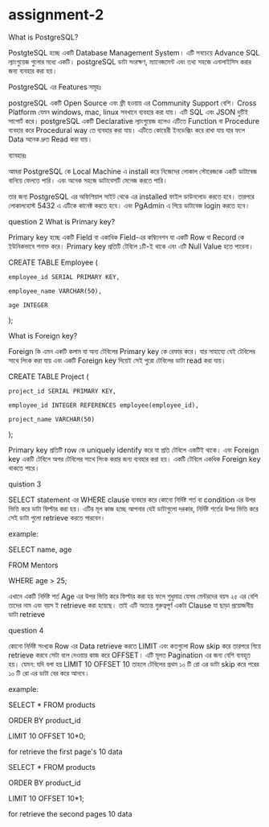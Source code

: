 # assignment-2

What is PostgreSQL?

PostgteSQL হচ্ছে একটি Database Management System। এটি সবচেয়ে Advance SQL ল্যাংগুয়েজ গুলোর মধ্যে একটি। postgreSQL ডাটা সংরক্ষণ, ম্যানেজমেন্ট এবং তথ্য সহজে এনালাইসিস করার জন্য ব্যবহার করা হয়।



PostgreSQL এর Features সমূহঃ

postgreSQL একটি Open Source এবং ফ্রী হওয়ায় এর Community Support বেশি। Cross Platform যেমন windows, mac, linux সবখানে ব্যবহার করা যায়।  এটি SQL এবং JSON দুটিই সাপোর্ট করে।  postgreSQL একটি Declarative ল্যাংগুয়েজ হলেও এটিতে Function বা Procedure ব্যবহার করে Procedural way তে ব্যবহার করা যায়। এটিতে কোয়েরী ইনডেক্সিং করে রাখা যায় যার ফলে Data অনেক দ্রুত Read করা যায়।



ব্যাবহারঃ

আমরা PostgreSQL কে Local Machine এ install করে নিজেদের লোকাল স্টোরেজকে একটি ডাটাবেজ বানিয়ে ফেলতে পারি। এবং অনেক সহজে ডাটাবেসটি মেনেজ করতে পারি।

তার জন্য PostgreSQL এর অফিশিয়াল সাইট থেকে এর installed ফাইল ডাউনলোড করতে হবে। তারপরে লোকালহোস্ট 5432 এ এটিকে কানেক্ট করতে হবে। এবং PgAdmin এ গিয়ে ডাটাবেজ login করতে হবে।














question 2
What is Primary key?

Primary key হচ্ছে একটি Field বা একাধিক Field-এর কম্বিনেশন যা একটি Row বা Record কে ইউনিকভাবে শনাক্ত করে। Primary key প্রতিটি টেবিলে ১টি-ই থাকে এবং এটি Null Value হতে পারেনা।



CREATE TABLE Employee (

    employee_id SERIAL PRIMARY KEY,

    employee_name VARCHAR(50),

    age INTEGER

);



What is Foreign key?

Foreign কি এমন একটি কলাম যা অন্য টেবিলের Primary key কে রেফার করে। যার সাহায্যে যেই টেবিলের সাথে লিংক করা যায় এবং একটি Foreign key দিয়েই সেই পুরো টেবিলের ডাটা read করা যায়।



CREATE TABLE Project (

    project_id SERIAL PRIMARY KEY,

    employee_id INTEGER REFERENCES employee(employee_id),

    project_name VARCHAR(50)

);



Primary key প্রতিটি row কে uniquely identify করে যা প্রতি টেবিলে একটিই থাকে। এবং Foreign key একটি টেবিলে অপর টেবিলের সাথে লিংক করার জন্য ব্যবহার করা হয়। একটি টেবিলে একধিক Foreign key থাকতে পারে।


quistion 3

SELECT statement এর WHERE  clause ব্যবহার করে কোনো নির্দিষ্ট শর্ত বা condition এর উপর ভিত্তি করে ডাটা ফিল্টার করা হয়। এটির মূল কাজ হচ্ছে আপনার যেই ডাটাগুলো দরকার, নির্দিষ্ট শর্তের উপর ভিত্তি করে সেই ডাটা গুলো retrieve করতে পারবেন।

example:

SELECT name, age

FROM Mentors

WHERE age > 25;



এখানে একটি নির্দিষ্ট শর্ত Age এর উপর ভিত্তি করে ফিল্টার করা হয় ফলে শুধুমাত্র যেসব মেন্টরদের বয়স ২৫ এর বেশি তাদের নাম এবং বয়স ই retrieve করা হয়েছে। তাই এটি অত্যন্ত গুরুত্বপূর্ণ একটা Clause যা ছাড়া প্রয়োজনীয় ডাটা retrieve


question 4

কোনো নির্দিষ্ট সংখ্যক Row এর Data retrieve করতে LIMIT এবং কতগুলো Row skip করে তারপরে গিয়ে retrieve করবে সেটা বলে দেওয়ার কাজ করে OFFSET। এটি মূলত Pagination এর জন্য বেশি ব্যবহৃত হয়। যেমন: যদি বলা হয় LIMIT 10 OFFSET 10 তাহলে টেবিলের প্রথম ১০ টি রো এর ডাটা skip করে পরের ১০ টি রো এর ডাটা বের করে আনবে।



example:

SELECT * FROM products

ORDER BY product_id

LIMIT 10 OFFSET 10*0;



for retrieve the first page's 10 data



SELECT * FROM products

ORDER BY product_id

LIMIT 10 OFFSET 10*1;



for retrieve the second pages 10 data